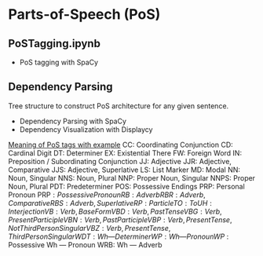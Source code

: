 # Parts-of-Speech (PoS)

## PoSTagging.ipynb
- PoS tagging with SpaCy

## Dependency Parsing
Tree structure to construct PoS architecture for any given sentence.
- Dependency Parsing with SpaCy
- Dependency Visualization with Displaycy


[Meaning of PoS tags with example](https://medium.com/towards-artificial-intelligence/natural-language-processing-nlp-with-python-tutorial-for-beginners-1f54e610a1a0)
CC: Coordinating Conjunction
CD: Cardinal Digit
DT: Determiner
EX: Existential There
FW: Foreign Word
IN: Preposition / Subordinating Conjunction
JJ: Adjective
JJR: Adjective, Comparative
JJS: Adjective, Superlative
LS: List Marker
MD: Modal
NN: Noun, Singular
NNS: Noun, Plural
NNP: Proper Noun, Singular
NNPS: Proper Noun, Plural
PDT: Predeterminer
POS: Possessive Endings
PRP: Personal Pronoun
PRP$: Possessive Pronoun
RB: Adverb
RBR: Adverb, Comparative
RBS: Adverb, Superlative
RP: Particle
TO: To
UH: Interjection
VB: Verb, Base Form
VBD: Verb, Past Tense
VBG: Verb, Present Participle
VBN: Verb, Past Participle
VBP: Verb, Present Tense, Not Third Person Singular
VBZ: Verb, Present Tense, Third Person Singular
WDT: Wh — Determiner
WP: Wh — Pronoun
WP$ : Possessive Wh — Pronoun
WRB: Wh — Adverb

